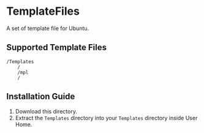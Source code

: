 # TemplateFiles
A set of template file for Ubuntu.

## Supported Template Files
```
/Templates
    /
    /mpl
    /
```

## Installation Guide
1. Download this directory.
1. Extract the `Templates` directory into your `Templates` directory inside User Home.
